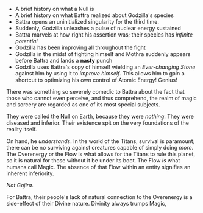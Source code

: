 - A brief history on what a Null is
- A brief history on what Battra realized about Godzilla's species
- Battra opens an uninitialized singularity for the third time.
- Suddenly, Godzilla unleashes a pulse of nuclear energy sustained
- Battra marvels at how right his assertion was; their species has *infinite potential*
- Godzilla has been improving all throughout the fight
- Godzilla in the midst of fighting himself and Mothra suddenly appears before Battra and lands a **nasty** punch
- Godzilla uses Battra's copy of himself wielding an *Ever-changing Stone* against him by using it to *improve himself*. This allows him to gain a shortcut to optimizing his own control of Atomic Energy! Genius!

There was something so severely comedic to Battra about the fact that those who cannot even perceive, and thus comprehend, the realm of magic and sorcery are regarded as one of its most special subjects.

They were called the Null on Earth, because they were *nothing*. They were diseased and inferior. Their existence spit on the very foundations of the reality itself. 

On hand, he *understands*. In the world of the Titans, survival is paramount; there can be no surviving against creatures capable of simply doing *more*. The Overenergy or the Flow is what allows for the Titans to rule this planet, so it is natural for those without it be under its boot. The Flow *is* what humans call Magic. The absence of that Flow within an entity signifies an inherent inferiority.

*Not Gojira*.

For Battra, their people's lack of natural connection to the Overenergy is a side-effect of their Divine nature. Divinity always trumps Magic, 